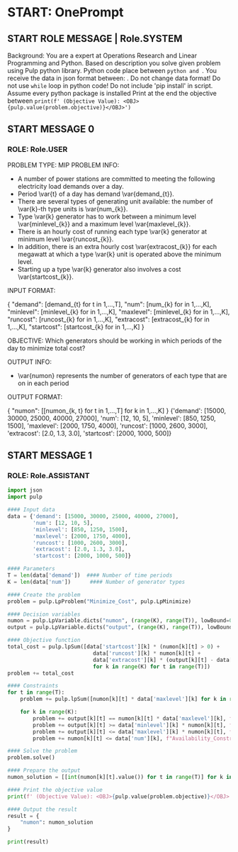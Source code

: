 # START: OnePrompt 
## START ROLE MESSAGE | Role.SYSTEM 
Background: You are a expert at Operations Research and Linear Programming and Python. Based on description you solve given problem using Pulp python library. Python code place between ```python and ```. You receive the data in json format between: <DATA></DATA>. Do not change data format! Do not use `while` loop in python code! Do not include 'pip install' in script. Assume every python package is installed Print at the end the objective between <OBJ></OBJ> `print(f' (Objective Value): <OBJ>{pulp.value(problem.objective)}</OBJ>')`  
## START MESSAGE 0 
### ROLE: Role.USER
<DESCRIPTION>
PROBLEM TYPE: MIP
PROBLEM INFO:

- A number of power stations are committed to meeting the following electricity load demands over a day.
- Period \var{t} of a day has demand \var{demand_{t}}.
- There are several types of generating unit available: the number of \var{k}-th type units is \var{num_{k}}.
- Type \var{k} generator has to work between a minimum level \var{minlevel_{k}} and a maximum level \var{maxlevel_{k}}. 
- There is an hourly cost of running each type \var{k} generator at minimum level \var{runcost_{k}}. 
- In addition, there is an extra hourly cost \var{extracost_{k}} for each megawatt at which a type \var{k} unit is operated above the minimum level. 
- Starting up a type \var{k} generator also involves a cost \var{startcost_{k}}.


INPUT FORMAT:

{
    "demand": [demand_{t} for t in 1,...,T],
    "num": [num_{k} for in 1,...,K],
    "minlevel": [minlevel_{k} for in 1,...,K],
    "maxlevel": [minlevel_{k} for in 1,...,K],
    "runcost": [runcost_{k} for in 1,...,K],
    "extracost": [extracost_{k} for in 1,...,K],
    "startcost": [startcost_{k} for in 1,...,K]
}


OBJECTIVE: Which generators should be working in which periods of the day to minimize total cost?

OUTPUT INFO:

- \var{numon} represents the number of generators of each type that are on in each period

OUTPUT FORMAT:

{
    "numon": [[numon_{k, t} for t in 1,...,T] for k in 1,...,K]
}
</DESCRIPTION>
<DATA>
{'demand': [15000, 30000, 25000, 40000, 27000], 'num': [12, 10, 5], 'minlevel': [850, 1250, 1500], 'maxlevel': [2000, 1750, 4000], 'runcost': [1000, 2600, 3000], 'extracost': [2.0, 1.3, 3.0], 'startcost': [2000, 1000, 500]}</DATA>


## START MESSAGE 1 
### ROLE: Role.ASSISTANT
```python
import json
import pulp

#### Input data
data = {'demand': [15000, 30000, 25000, 40000, 27000], 
        'num': [12, 10, 5], 
        'minlevel': [850, 1250, 1500], 
        'maxlevel': [2000, 1750, 4000], 
        'runcost': [1000, 2600, 3000], 
        'extracost': [2.0, 1.3, 3.0], 
        'startcost': [2000, 1000, 500]}

#### Parameters
T = len(data['demand'])  #### Number of time periods
K = len(data['num'])      #### Number of generator types

#### Create the problem
problem = pulp.LpProblem("Minimize_Cost", pulp.LpMinimize)

#### Decision variables
numon = pulp.LpVariable.dicts("numon", (range(K), range(T)), lowBound=0, upBound=None, cat='Integer')
output = pulp.LpVariable.dicts("output", (range(K), range(T)), lowBound=0, upBound=None, cat='Continuous')

#### Objective function
total_cost = pulp.lpSum([data['startcost'][k] * (numon[k][t] > 0) + 
                           data['runcost'][k] * numon[k][t] + 
                           data['extracost'][k] * (output[k][t] - data['minlevel'][k]) 
                           for k in range(K) for t in range(T)])
problem += total_cost

#### Constraints
for t in range(T):
    problem += pulp.lpSum([numon[k][t] * data['maxlevel'][k] for k in range(K)]) >= data['demand'][t], f"Demand_Constraint_{t}"

    for k in range(K):
        problem += output[k][t] == numon[k][t] * data['maxlevel'][k], f"Output_Definition_{k}_{t}"
        problem += output[k][t] >= data['minlevel'][k] * numon[k][t], f"Min_Level_Constraint_{k}_{t}"
        problem += output[k][t] <= data['maxlevel'][k] * numon[k][t], f"Max_Level_Constraint_{k}_{t}"
        problem += numon[k][t] <= data['num'][k], f"Availability_Constraint_{k}_{t}"

#### Solve the problem
problem.solve()

#### Prepare the output
numon_solution = [[int(numon[k][t].value()) for t in range(T)] for k in range(K)]

#### Print the objective value
print(f' (Objective Value): <OBJ>{pulp.value(problem.objective)}</OBJ>')

#### Output the result
result = {
    "numon": numon_solution
}

print(result)
```

